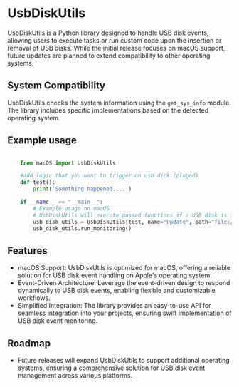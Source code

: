 # UsbDiskUtils

UsbDiskUtils is a Python library designed to handle USB disk events, allowing users to execute tasks or run custom code upon the insertion or removal of USB disks. While the initial release focuses on macOS support, future updates are planned to extend compatibility to other operating systems.

## System Compatibility

UsbDiskUtils checks the system information using the `get_sys_info` module. The library includes specific implementations based on the detected operating system.

## Example usage

```python

    from macOS import UsbDiskUtils

    #add logic that you want to trigger on usb dick (pluged)
    def test():
        print('Something happened....')

    if __name__ == "__main__":
        # Example usage on macOS
        # UsbDiskUtils will execute passed functions if a USB disk is inserted or removed which matches any of the specified criteria.
        usb_disk_utils = UsbDiskUtils(test, name="Update", path="file:///System/Volumes/Update/", kind="apfs")
        usb_disk_utils.run_monitoring()


```

## Features

- macOS Support: UsbDiskUtils is optimized for macOS, offering a reliable solution for USB disk event handling on Apple's operating system.
- Event-Driven Architecture: Leverage the event-driven design to respond dynamically to USB disk events, enabling flexible and customizable workflows.
- Simplified Integration: The library provides an easy-to-use API for seamless integration into your projects, ensuring swift implementation of USB disk event monitoring.

## Roadmap

- Future releases will expand UsbDiskUtils to support additional operating systems, ensuring a comprehensive solution for USB disk event management across various platforms.

